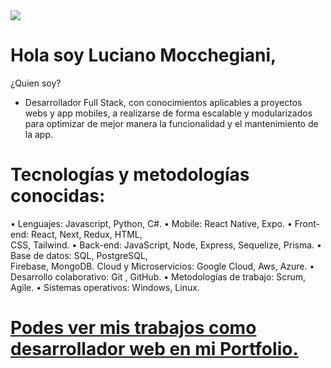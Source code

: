 <img src="https://media.istockphoto.com/photos/cardboard-with-words-hello-world-on-laptop-keyboard-picture-id576544696?b=1&k=20&m=576544696&s=170667a&w=0&h=E3NGfgX_-Iuo_UUwnTM5McnqGGFD0KWa_NzRxBM3t2M=" />

# Hola soy Luciano Mocchegiani, 
¿Quien soy?
- Desarrollador Full Stack, con conocimientos aplicables a proyectos webs y app mobiles, a realizarse de forma escalable y modularizados para optimizar de mejor manera la funcionalidad y el mantenimiento de la app.




# Tecnologías y metodologías conocidas:
• Lenguajes: Javascript, Python, C#.
• Mobile: React Native, Expo.
• Front-end: React, Next, Redux, HTML,   
   CSS, Tailwind.
• Back-end: JavaScript, Node, Express,
   Sequelize, Prisma.
• Base de datos: SQL, PostgreSQL,   
   Firebase, MongoDB.
   Cloud y Microservicios: Google Cloud, 
    Aws, Azure.
• Desarrollo colaborativo: Git , GitHub.
• Metodologías de trabajo: Scrum, Agile.
• Sistemas operativos: Windows, Linux.


# <a href="https://lucianomocchegiani.vercel.app/" target="_blank">Podes ver mis trabajos como desarrollador web en mi Portfolio.</a>




